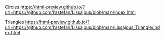 Circles
https://html-preview.github.io/?url=https://github.com/hastefan/Lissajous/blob/main/index.html

Triangles
https://html-preview.github.io/?url=https://github.com/hastefan/Lissajous/blob/main/Lissajous_Triangle/index.html
